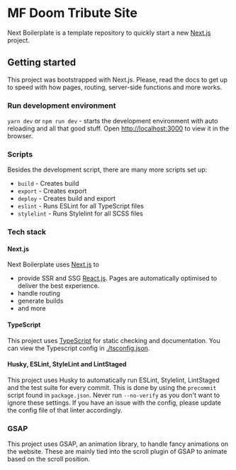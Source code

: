 # MF Doom Tribute Site

Next Boilerplate is a template repository to quickly start a new [Next.js](https://nextjs.org/docs/getting-started) project.

## Getting started
This project was bootstrapped with Next.js. Please, read the docs to get up to speed with how pages, routing, server-side functions and more works.

### Run development environment
`yarn dev` or `npm run dev` - starts the development environment with auto reloading and all that good stuff.
Open [http://localhost:3000](http://localhost:3000) to view it in the browser.

### Scripts
Besides the development script, there are many more scripts set up:

* `build` - Creates build
* `export` - Creates export
* `deploy` - Creates build and export
* `eslint` - Runs ESLint for all TypeScript files
* `stylelint` - Runs Stylelint for all SCSS files

### Tech stack
#### Next.js
Next Boilerplate uses [Next.js](https://nextjs.org/)  to
* provide SSR and SSG [React.js](https://reactjs.org/). Pages are automatically optimised to deliver the best experience.
* handle routing
* generate builds
* and more

#### TypeScript
This project uses [TypeScript](https://www.typescriptlang.org/) for static checking and documentation. You can view the Typescript config in [./tsconfig.json](./tsconfig.json).

#### Husky, ESLint, StyleLint and LintStaged
This project uses Husky to automatically run ESLint, Stylelint, LintStaged and the test suite for every commit. This is done by using the `precommit` script found in `package.json`. Never run `--no-verify` as you don't want to ignore these settings. If you have an issue with the config, please update the config file of that linter accordingly.

### GSAP
This project uses GSAP, an animation library, to handle fancy animations on the website. These are mainly tied into the scroll plugin of GSAP to animate based on the scroll position. 
